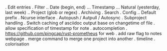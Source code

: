 . Edit entries
. Filter
.. Date (begin, end)
... Timestamp
... Natural (yesterday, last week)
.. Project (glob or regex)
. Archiving
. Search
. Config
.. Default prefix
. Ncurse interface
. Autopush / Autpull / Autosync
. Subproject handling
. Switch caching of asciidoc output base on changetime of file
. allow specification of timestamp for note
. autocompletion
. https://github.com/pingcap/rust-prometheus for web 
. add raw flag to notes webpage
. merge command to merge one project into another
. timeline
. colorisation
